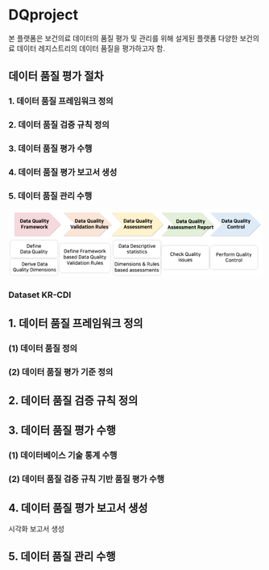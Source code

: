 # DQproject
본 플랫폼은 보건의료 데이터의 품질 평가 및 관리를 위해 설게된 플랫폼
다양한 보건의료 데이터 레지스트리의 데이터 품질을 평가하고자 함.

## 데이터 품질 평가 절차
### 1. 데이터 품질 프레임워크 정의
### 2. 데이터 품질 검증 규칙 정의
### 3. 데이터 품질 평가 수행
### 4. 데이터 품질 평가 보고서 생성
### 5. 데이터 품질 관리 수행
![alt text](image.png)


### Dataset KR-CDI


## 1. 데이터 품질 프레임워크 정의

### (1) 데이터 품질 정의

### (2) 데이터 품질 평가 기준 정의


## 2. 데이터 품질 검증 규칙 정의



## 3. 데이터 품질 평가 수행

### (1) 데이터베이스 기술 통계 수행

### (2) 데이터 품질 검증 규칙 기반 품질 평가 수행

## 4. 데이터 품질 평가 보고서 생성
시각화 보고서 생성

## 5. 데이터 품질 관리 수행




